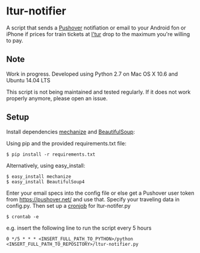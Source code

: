 ltur-notifier
================

A script that sends a [Pushover](https://pushover.net/) notifiation or email to your Android fon or iPhone 
if prices for train tickets at [l'tur](http://www.ltur.com/de/bahn.html?omnin=DB-DE) drop to the maximum you're willing to pay.

Note
-------
Work in progress. Developed using Python 2.7 on Mac OS X 10.6 and Ubuntu 14.04 LTS

This script is not being maintained and tested regularly. If it does not work properly anymore, please open an issue.


Setup
-------

Install dependencies [mechanize](http://pypi.python.org/pypi/mechanize) and [BeautifulSoup](https://pypi.python.org/pypi/beautifulsoup4/4.3.2):

Using pip and the provided requirements.txt file:

    $ pip install -r requirements.txt

Alternatively, using easy_install:

    $ easy_install mechanize
    $ easy_install BeautifulSoup4

Enter your email specs into the config file or else get a Pushover user token from https://pushover.net/ and use that.
Specify your traveling data in config.py. Then set up a [cronjob](http://crontab.org/) for ltur-notifer.py

    $ crontab -e

e.g. insert the following line to run the script every 5 hours
    
    0 */5 * * * <INSERT_FULL_PATH_TO_PYTHON>/python <INSERT_FULL_PATH_TO_REPOSITORY>/ltur-notifier.py
